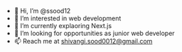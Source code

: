 - 👋 Hi, I’m @ssood12
- 👀 I’m interested in web development
- 🌱 I’m currently explaoring Next.js
- 💞️ I’m looking for opportunities as junior web developer
- 📫 Reach me at shivangi.sood0012@gmail.com

<!---
ssood12/ssood12 is a ✨ special ✨ repository because its `README.md` (this file) appears on your GitHub profile.
You can click the Preview link to take a look at your changes.
--->
